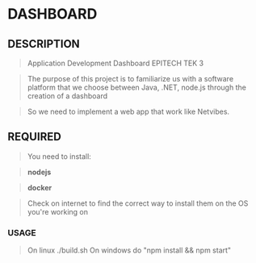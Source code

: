 # DASHBOARD

## DESCRIPTION

> Application Development Dashboard EPITECH TEK 3

> The purpose of this project is to familiarize us with a software platform that we choose between Java, .NET, node.js  through the creation of a dashboard

> So we need to implement a web app that work like Netvibes.

## REQUIRED

> You need to install: 

> **nodejs**

> **docker**

> Check on internet to find the correct way to install them on the OS you're working on

### USAGE

> On linux ./build.sh
> On windows do "npm install && npm start"
